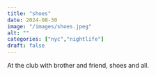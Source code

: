 ```yaml
---
title: "shoes"
date: 2024-08-30
image: "/images/shoes.jpeg"
alt: ""
categories: ["nyc","nightlife"]
draft: false
---
```


At the club with brother and friend, shoes and all. 